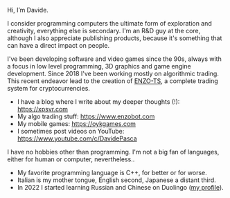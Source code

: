 Hi, I’m Davide.

I consider programming computers the ultimate form of exploration and creativity, everything else is secondary.
I'm an R&D guy at the core, although I also appreciate publishing products, because it's something that can have a direct impact on people.

I've been developing software and video games since the 90s, always with a focus in low level programming, 3D graphics and game engine development. Since 2018 I've been working mostly on algorithmic trading. This recent endeavor lead to the creation of [ENZO-TS](https://www.enzobot.com), a complete trading system for cryptocurrencies.

- I have a blog where I write about my deeper thoughts (!): https://xpsvr.com
- My algo trading stuff: https://www.enzobot.com
- My mobile games: https://oykgames.com
- I sometimes post videos on YouTube: https://www.youtube.com/c/DavidePasca

I have no hobbies other than programming. I'm not a big fan of languages, either for human or computer, nevertheless..
- My favorite programming language is C++, for better or for worse.
- Italian is my mother tongue, English second, Japanese a distant third.
- In 2022 I started learning Russian and Chinese on Duolingo ([my profile](https://www.duolingo.com/profile/TheCrib)).

<!---
dpasca/dpasca is a ✨ special ✨ repository because its `README.md` (this file) appears on your GitHub profile.
You can click the Preview link to take a look at your changes.
--->
